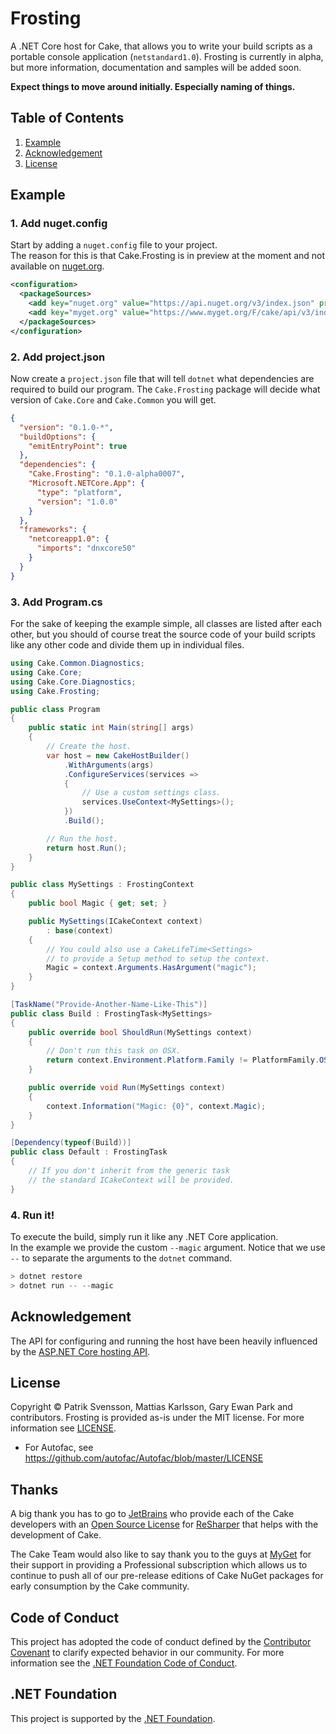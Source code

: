 # Frosting

A .NET Core host for Cake, that allows you to write your build scripts as a 
portable console application (`netstandard1.0`). Frosting is currently 
in alpha, but more information, documentation and samples will be added soon.

**Expect things to move around initially. Especially naming of things.**

## Table of Contents

1. [Example](https://github.com/cake-build/frosting#example)
2. [Acknowledgement](https://github.com/cake-build/frosting#documentation)
3. [License](https://github.com/cake-build/frosting#license)

## Example

### 1. Add nuget.config

Start by adding a `nuget.config` file to your project.  
The reason for this is that Cake.Frosting is in preview at the moment and not
available on [nuget.org](https://nuget.org).

```xml
<configuration>
  <packageSources>
    <add key="nuget.org" value="https://api.nuget.org/v3/index.json" protocolVersion="3" />
    <add key="myget.org" value="https://www.myget.org/F/cake/api/v3/index.json" protocolVersion="3" />
  </packageSources>
</configuration>
```

### 2. Add project.json

Now create a `project.json` file that will tell `dotnet` what dependencies are required
to build our program. The `Cake.Frosting` package will decide what version of `Cake.Core` and `Cake.Common`
you will get.

```json
{
  "version": "0.1.0-*",
  "buildOptions": {
    "emitEntryPoint": true
  },
  "dependencies": {
    "Cake.Frosting": "0.1.0-alpha0007",
    "Microsoft.NETCore.App": {
      "type": "platform",
      "version": "1.0.0"
    }
  },
  "frameworks": {
    "netcoreapp1.0": {
      "imports": "dnxcore50"
    }
  }
}
```

### 3. Add Program.cs

For the sake of keeping the example simple, all classes are listed after each other, 
but you should of course treat the source code of your build scripts like any other
code and divide them up in individual files.

```csharp
using Cake.Common.Diagnostics;
using Cake.Core;
using Cake.Core.Diagnostics;
using Cake.Frosting;

public class Program
{
    public static int Main(string[] args)
    {
        // Create the host.
        var host = new CakeHostBuilder()
            .WithArguments(args)
            .ConfigureServices(services =>
            {
                // Use a custom settings class.
                services.UseContext<MySettings>();
            })
            .Build();

        // Run the host.
        return host.Run();
    }
}

public class MySettings : FrostingContext
{
    public bool Magic { get; set; }

    public MySettings(ICakeContext context)
        : base(context)
    {
        // You could also use a CakeLifeTime<Settings>
        // to provide a Setup method to setup the context.
        Magic = context.Arguments.HasArgument("magic");
    }
}

[TaskName("Provide-Another-Name-Like-This")]
public class Build : FrostingTask<MySettings>
{
    public override bool ShouldRun(MySettings context)
    {
        // Don't run this task on OSX.
        return context.Environment.Platform.Family != PlatformFamily.OSX;
    }

    public override void Run(MySettings context)
    {
        context.Information("Magic: {0}", context.Magic);
    }
}

[Dependency(typeof(Build))]
public class Default : FrostingTask
{
    // If you don't inherit from the generic task
    // the standard ICakeContext will be provided.
}
``` 

### 4. Run it!

To execute the build, simply run it like any .NET Core application.  
In the example we provide the custom `--magic` argument. Notice that
we use `--` to separate the arguments to the `dotnet` command.

```powershell
> dotnet restore
> dotnet run -- --magic
```

## Acknowledgement

The API for configuring and running the host have been heavily influenced by 
the [ASP.NET Core hosting API](https://github.com/aspnet/Hosting).

## License

Copyright © Patrik Svensson, Mattias Karlsson, Gary Ewan Park and contributors.
Frosting is provided as-is under the MIT license. For more information see 
[LICENSE](https://github.com/cake-build/cake/blob/develop/LICENSE).

* For Autofac, see https://github.com/autofac/Autofac/blob/master/LICENSE

## Thanks

A big thank you has to go to [JetBrains](https://www.jetbrains.com) who provide 
each of the Cake developers with an 
[Open Source License](https://www.jetbrains.com/support/community/#section=open-source) 
for [ReSharper](https://www.jetbrains.com/resharper/) that helps with the development of Cake.

The Cake Team would also like to say thank you to the guys at
[MyGet](https://www.myget.org/) for their support in providing a Professional 
subscription which allows us to continue to push all of our pre-release 
editions of Cake NuGet packages for early consumption by the Cake community.

## Code of Conduct

This project has adopted the code of conduct defined by the 
[Contributor Covenant](http://contributor-covenant.org/) to clarify expected behavior 
in our community. For more information see the [.NET Foundation Code of Conduct](http://www.dotnetfoundation.org/code-of-conduct).

## .NET Foundation

This project is supported by the [.NET Foundation](http://www.dotnetfoundation.org).
